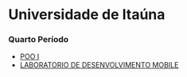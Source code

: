 # Universidade de Itaúna

<h3>Quarto Período</h3>

- [POO I](https://github.com/EricCCastro/Development-Programs---UIT/tree/main/POO%20I)
- [LABORATORIO DE DESENVOLVIMENTO MOBILE](https://github.com/EricCCastro/Development-Programs---UIT/tree/main/Quarto%20Per%C3%ADodo/LABORATORIO%20DE%20DESENVOLVIMENTO%20MOBILE)

